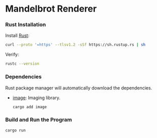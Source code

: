 # Mandelbrot Renderer

### Rust Installation

Install [Rust](https://rustup.rs/):

```bash
curl --proto '=https' --tlsv1.2 -sSf https://sh.rustup.rs | sh
```

Verify:

```bash
rustc --version
```

### Dependencies

Rust package manager will automatically download the dependencies.

- [image](https://crates.io/crates/image): Imaging library.
  ```bash
  cargo add image
  ```

### Build and Run the Program

```bash
cargo run
```
